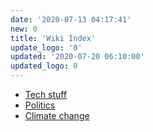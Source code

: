```yaml
---
date: '2020-07-13 04:17:41'
new: 0
title: 'Wiki Index'
update_logo: '0'
updated: '2020-07-20 06:10:00'
updated_logo: 0
---
```

* [Tech stuff](/Tech-stuff)
* [Politics](/Politics)
* [Climate change](/Climate-change)

